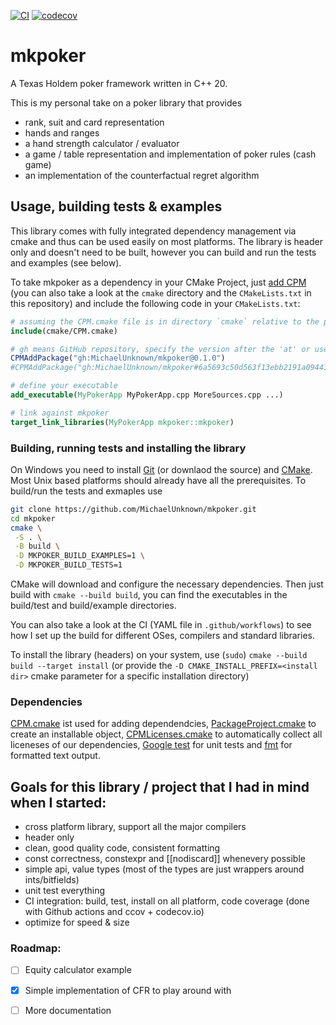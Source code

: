 [![CI](https://github.com/MichaelUnknown/mkpoker/workflows/CI/badge.svg)](https://github.com/MichaelUnknown/mkpoker/actions)
[![codecov](https://codecov.io/gh/MichaelUnknown/mkpoker/branch/main/graph/badge.svg)](https://codecov.io/gh/MichaelUnknown/mkpoker)

# mkpoker
A Texas Holdem poker framework written in C++ 20.

This is my personal take on a poker library that provides
* rank, suit and card representation
* hands and ranges
* a hand strength calculator / evaluator
* a game / table representation and implementation of poker rules (cash game)
* an implementation of the counterfactual regret algorithm

## Usage, building tests & examples

This library comes with fully integrated dependency management via cmake and thus can be used easily on most platforms.
The library is header only and doesn't need to be built, however you can build and run the tests and examples (see below).

To take mkpoker as a dependency in your CMake Project, just [add CPM](https://github.com/TheLartians/CPM.cmake#adding-cpm) (you can also take
a look at the `cmake` directory and the `CMakeLists.txt` in this repository) and include the following code in your `CMakeLists.txt`:
```cmake
# assuming the CPM.cmake file is in directory `cmake` relative to the project root
include(cmake/CPM.cmake)

# gh means GitHub repository, specify the version after the 'at' or use a hashtag for a specific commit
CPMAddPackage("gh:MichaelUnknown/mkpoker@0.1.0")
#CPMAddPackage("gh:MichaelUnknown/mkpoker#6a5693c50d563f13ebb2191a09443754732badfb")

# define your executable
add_executable(MyPokerApp MyPokerApp.cpp MoreSources.cpp ...)

# link against mkpoker
target_link_libraries(MyPokerApp mkpoker::mkpoker)
```


### Building, running tests and installing the library
On Windows you need to install [Git](https://git-scm.com/) (or downlaod the source) and [CMake](https://cmake.org/). Most Unix based platforms should already have all the prerequisites.
To build/run the tests and exmaples use
```bash
git clone https://github.com/MichaelUnknown/mkpoker.git
cd mkpoker
cmake \
 -S . \
 -B build \
 -D MKPOKER_BUILD_EXAMPLES=1 \
 -D MKPOKER_BUILD_TESTS=1
 ```
CMake will download and configure the necessary dependencies.
Then just build with `cmake --build build`, you can find the executables in the build/test and build/example directories.

You can also take a look at the CI (YAML file in `.github/workflows`) to see how I set up the build for different OSes, compilers and standard libraries.

To install the library (headers) on your system, use (`sudo`) `cmake --build build --target install` (or provide the `-D CMAKE_INSTALL_PREFIX=<install dir>` cmake parameter for a specific installation directory)


### Dependencies

[CPM.cmake](https://github.com/TheLartians/CPM.cmake) ist used for adding dependendcies, [PackageProject.cmake](https://github.com/TheLartians/PackageProject.cmake)
to create an installable object, [CPMLicenses.cmake](https://github.com/cpm-cmake/CPMLicenses.cmake) to automatically collect all liceneses of our dependencies,
[Google test](https://github.com/google/googletest) for unit tests and [fmt](https://github.com/fmtlib/fmt) for formatted text output.


## Goals for this library / project that I had in mind when I started:

* cross platform library, support all the major compilers
* header only
* clean, good quality code, consistent formatting
* const correctness, constexpr and  [[nodiscard]] whenevery possible
* simple api, value types (most of the types are just wrappers around ints/bitfields)
* unit test everything
* CI integration: build, test, install on all platform, code coverage (done with Github actions and ccov + codecov.io)
* optimize for speed & size

### Roadmap:

- [ ] Equity calculator example
- [x] Simple implementation of CFR to play around with
- [ ] More documentation

